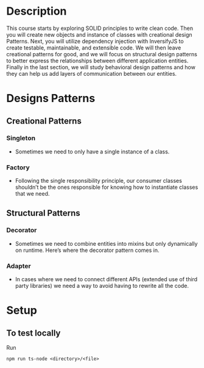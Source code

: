 # Description

This course starts by exploring SOLID principles to write clean code. Then you will create new objects and instance of classes with creational design Patterns. Next, you will utilize dependency injection with InversifyJS to create testable, maintainable, and extensible code. We will then leave creational patterns for good, and we will focus on structural design patterns to better express the relationships between different application entities. Finally in the last section, we will study behavioral design patterns and how they can help us add layers of communication between our entities.

# Designs Patterns

## Creational Patterns

### Singleton

- Sometimes we need to only have a single instance of a class.

### Factory

- Following the single responsibility principle, our consumer classes shouldn’t be the ones responsible for knowing how to instantiate classes that we need.

## Structural Patterns

### Decorator

- Sometimes we need to combine entities into mixins but only dynamically on runtime. Here’s where the decorator pattern comes in.

### Adapter

- In cases where we need to connect different APIs (extended use of third party libraries) we need a way to avoid having to rewrite all the code.

# Setup

## To test locally

Run

```
npm run ts-node <directory>/<file>
```
